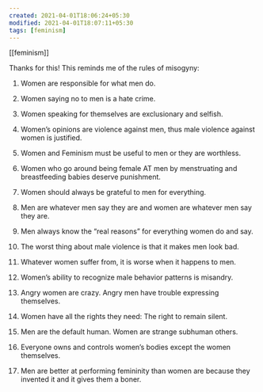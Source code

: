 ```yaml
---
created: 2021-04-01T18:06:24+05:30
modified: 2021-04-01T18:07:11+05:30
tags: [feminism]
---
```

[[feminism]]

 Thanks for this! This reminds me of the rules of misogyny:

1. Women are responsible for what men do.

2. Women saying no to men is a hate crime.

3. Women speaking for themselves are exclusionary and selfish.

4. Women’s opinions are violence against men, thus male violence against women is justified.

5. Women and Feminism must be useful to men or they are worthless.

6. Women who go around being female AT men by menstruating and breastfeeding babies deserve punishment.

7. Women should always be grateful to men for everything.

8. Men are whatever men say they are and women are whatever men say they are.

9. Men always know the “real reasons” for everything women do and say.

10. The worst thing about male violence is that it makes men look bad.

11. Whatever women suffer from, it is worse when it happens to men.

12. Women’s ability to recognize male behavior patterns is misandry.

13. Angry women are crazy. Angry men have trouble expressing themselves.

14. Women have all the rights they need: The right to remain silent.

15. Men are the default human. Women are strange subhuman others.

16. Everyone owns and controls women’s bodies except the women themselves.

17. Men are better at performing femininity than women are because they invented it and it gives them a boner. 
